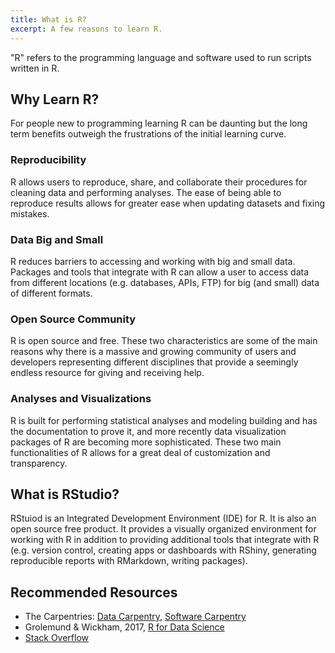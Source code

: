 ```yaml
---
title: What is R?
excerpt: A few reasons to learn R.
---
```

"R" refers to the programming language and software used to run scripts written in R.

## Why Learn R?
For people new to programming learning R can be daunting but the long term benefits outweigh the frustrations of the initial learning curve.

### Reproducibility
R allows users to reproduce, share, and collaborate their procedures for cleaning data and performing analyses. The ease of being able to reproduce results allows for greater ease when updating datasets and fixing mistakes.

### Data Big and Small
R reduces barriers to accessing and working with big and small data. Packages and tools that integrate with R can allow a user to access data from different locations (e.g. databases, APIs, FTP) for big (and small) data of different formats.

### Open Source Community
R is open source and free. These two characteristics are some of the main reasons why there is a massive and growing community of users and developers representing different disciplines that provide a seemingly endless resource for giving and receiving help.

### Analyses and Visualizations
R is built for performing statistical analyses and modeling building and has the documentation to prove it, and more recently data visualization packages of R are becoming more sophisticated. These two main functionalities of R allows for a great deal of customization and transparency.

## What is RStudio?
RStuiod is an Integrated Development Environment (IDE) for R. It is also an open source free product. It provides a visually organized environment for working with R in addition to providing additional tools that integrate with R (e.g. version control, creating apps or dashboards with RShiny, generating reproducible reports with RMarkdown, writing packages).

## Recommended Resources
- The Carpentries: [Data Carpentry](https://datacarpentry.org/), [Software Carpentry](https://software-carpentry.org/)  
- Grolemund & Wickham, 2017, [R for Data Science](http://r4ds.had.co.nz/)  
- [Stack Overflow](https://stackoverflow.com/)  
